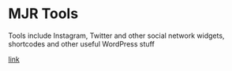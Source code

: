 MJR Tools
=======

Tools include Instagram, Twitter and other social network widgets, shortcodes and other useful WordPress stuff

[link](http://www.major-themes.com/)